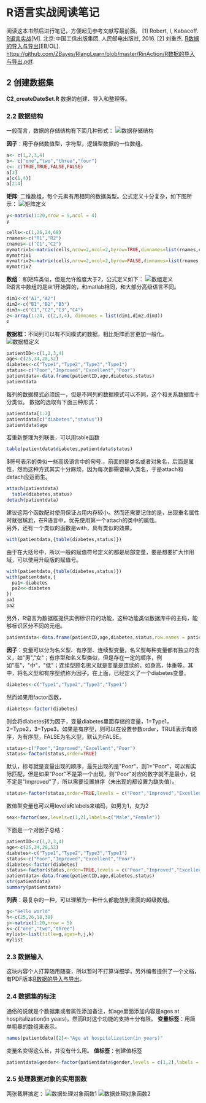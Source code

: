 # R语言实战阅读笔记
阅读这本书然后进行笔记，方便起见参考文献写最前面。
[1] Robert, I, Kabacoff. [R语言实战](https://github.com/ZBayes/RlangLearn/blob/master/RinAction/R语言实战.pdf)[M]. 北京:中国工信出版集团, 人民邮电出版社, 2016.
[2] 刘重杰. [R数据的导入与导出](https://github.com/ZBayes/RlangLearn/blob/master/RinAction/R数据的导入与导出.pdf)[EB/OL]. https://github.com/ZBayes/RlangLearn/blob/master/RinAction/R数据的导入与导出.pdf.

## 2 创建数据集
**C2_createDateSet.R**
数据的创建、导入和整理等。
### 2.2 数据结构
一般而言，数据的存储结构有下面几种形式：
![数据存储结构](https://raw.githubusercontent.com/ZBayes/RlangLearn/master/RinAction/pic_temp/数据存储结构.png)

**因子**：用于存储数值型，字符型，逻辑型数据的一位数组。
```R
a<- c(1,2,3,4)
b<- c("one","two","three","four")
c<- c(TRUE,TRUE,FALSE,FALSE)
a[3]
a[c(1,4)]
a[2:4]
```

**矩阵**: 二维数组，每个元素有用相同的数据类型。公式定义十分复杂，如下图所示：
![矩阵定义](https://raw.githubusercontent.com/ZBayes/RlangLearn/master/RinAction/pic_temp/矩阵定义.png)
```R
y<-matrix(1:20,nrow = 5,ncol = 4)
y

cells<-c(1,26,24,68)
rnames<-c("R1","R2")
cnames<-c("C1","C2")
mymatrix1<-matrix(cells,nrow=2,ncol=2,byrow=TRUE,dimnames=list(rnames,cnames))
mymatrix1
mymatrix2<-matrix(cells,nrow=2,ncol=2,byrow=FALSE,dimnames=list(rnames,cnames))
mymatrix2
```

**数组**：和矩阵类似，但是允许维度大于2，公式定义如下：
![数组定义](https://raw.githubusercontent.com/ZBayes/RlangLearn/master/RinAction/pic_temp/数组定义.png)  
R语言中数组的是从1开始算的，和matlab相同，和大部分高级语言不同。
```R
dim1<-c("A1","A2")
dim2<-c("B1","B2","B3")
dim3<-c("C1","C2","C3","C4")
z<-array(1:24, c(2,3,4), dimnames = list(dim1,dim2,dim3))
z
```

**数据框**：不同列可以有不同模式的数据，相比矩阵而言更加一般化。
![数据框定义](https://raw.githubusercontent.com/ZBayes/RlangLearn/master/RinAction/pic_temp/数据框定义.png)
```R
patientID<-c(1,2,3,4)
age<-c(25,34,28,52)
diabetes<-c("Type1","Type2","Type3","Type1")
status<-c("Poor","Improved","Excellent","Poor")
patientdata<-data.frame(patientID,age,diabetes,status)
patientdata
```
每列的数据模式必须统一，但是不同列的数据模式可以不同，这个和关系数据库十分类似。
数据的选取有下面三种形式：
```R
patientdata[1:2]
patientdata[c("diabetes","status")]
patientdata$age
```
若重新整理为列联表，可以用table函数
```R
table(patientdata$diabetes,patientdata$status)
```
$符号表示的类似一些高级语言中的句号.，前面的是类名或者对象名，后面是属性，然而这种方式其实十分麻烦，因为每次都需要输入类名，于是attach和detach应运而生。
```R
attach(patientdata)
  table(diabetes,status)
detach(patientdata)
```
建议这两个函数配对使用保证占用内存较小。然而还需要记住的是，出现重名属性时就很尴尬，在R语言中，优先使用第一个attach的类中的属性。  
另外，还有一个类似的函数是with，具有类似的效果。
```R
with(patientdata,{table(diabetes,status)})
```
由于在大括号中，所以一般的赋值符号定义的都是局部变量，要是想要扩大作用域，可以使用升级版的赋值号。
```R
with(patientdata,{table(diabetes,status)})
with(patientdata,{
  pa1<-diabetes
  pa2<<-diabetes
})
pa1
pa2
```
另外，R语言为数据框提供实例标识符的功能，这种功能类似数据库中的主码，能够标识区分不同的元组。
```R
patientdata<-data.frame(patientID,age,diabetes,status,row.names = patientID)
```

**因子**：变量可以分为名义型、有序型、连续型变量，名义型每种变量都有独立的含义，如"男","女"；有序型和名义型类似，但是存在一定的顺序，例如"高"，"中"，"低"；连续型顾名思义就是变量是连续的，如身高，体重等。其中，将名义型和有序型统称为因子。在上面，已经定义了一个diabetes变量，
```R
diabetes<-c("Type1","Type2","Type3","Type1")
```
然而如果用factor函数，
```R
diabetes<-factor(diabetes)
```
则会将diabetes转为因子，变量diabetes里面存储的变量，1=Type1，2=Type2，3=Type3。如果是有序型，则可以在设置参数order，TRUE表示有顺序，为有序型，FALSE为名义型，默认为FALSE。  
```R
status<-c("Poor","Improved","Excellent","Poor")
status<-factor(status,order=TRUE)
```
默认，标号就是变量出现的顺序，最先出现的是"Poor"，则1="Poor"，可以和实际匹配，但是如果"Poor"不是第一个出现，则"Poor"对应的数字就不是最小，说不定是"Improved"了，所以需要设置排序（未出现的都设置为缺失值）。
```R
status<-factor(status,order=TRUE,levels = c("Poor","Improved","Excellent"))
```
数值型变量也可以用levels和labels来编码，如男为1，女为2
```R
sex<-factor(sex,levels=c(1,2),labels=c("Male","Female"))
```
下面是一个对因子总结：
```R
patientID<-c(1,2,3,4)
age<-c(25,34,28,52)
diabetes<-c("Type1","Type2","Type3","Type1")
status<-c("Poor","Improved","Excellent","Poor")
diabetes<-factor(diabetes)
status<-factor(status,order=TRUE,levels = c("Poor","Improved","Excellent"))
patientdata<-data.frame(patientID,age,diabetes,status)
str(patientdata)
summary(patientdata)
```

**列表**：最复杂的一种，可以理解为一种什么都能放到里面的超级数组。
```R
g<-"Hello world"
h<-c(25,26,18,39)
j<-matrix(1:10,nrow = 5)
k<-c("one","two","three")
mylist<-list(title=g,ages=h,j,k)
mylist
```

### 2.3 数据输入
这块内容个人打算随用随查，所以暂时不打算详细学，另外编者提供了一个文档，有PDF版本[R数据的导入与导出](https://github.com/ZBayes/RlangLearn/blob/master/RinAction/R数据的导入与导出.pdf)。

### 2.4 数据集的标注
通俗的说就是个数据集或者属性添加备注，如age里面添加内容是ages at hospitalization(in years)。然而R对这个功能的支持十分有限。
**变量标签**：用简单粗暴的数组来表示。
```R
names(patientdata)[2]<-"Age at hospitalization(in years)"
```
变量名变得这么长，并没有什么用。
**值标签**：创建值标签
```R
patientdata&gender<-factor(patientdata$gender,levels = c(1,2),labels = c("male","female"))
```

### 2.5 处理数据对象的实用函数
两张截屏搞定：
![数据处理对象函数1](https://raw.githubusercontent.com/ZBayes/RlangLearn/master/RinAction/pic_temp/数据处理对象函数1.png)
![数据处理对象函数2](https://raw.githubusercontent.com/ZBayes/RlangLearn/master/RinAction/pic_temp/数据处理对象函数2.png)